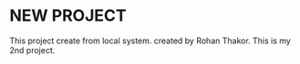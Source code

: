 # NEW PROJECT
This project create from local system.
created by Rohan Thakor.
This is my 2nd project.